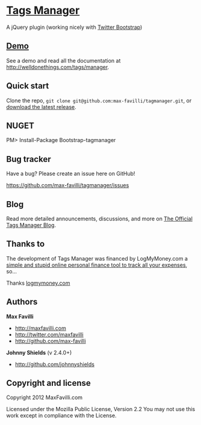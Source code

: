[Tags Manager](http://welldonethings.com/tags/manager)
==========

A jQuery plugin (working nicely with [Twitter Bootstrap](http://twitter.github.com/bootstrap))


[Demo](http://welldonethings.com/tags/manager)
-----------

See a demo and read all the documentation at http://welldonethings.com/tags/manager.


Quick start
-----------

Clone the repo, `git clone git@github.com:max-favilli/tagmanager.git`, or [download the latest release](https://github.com/max-favilli/tagmanager/zipball/master).


NUGET 
-----------

PM> Install-Package Bootstrap-tagmanager


Bug tracker
-----------

Have a bug? Please create an issue here on GitHub!

https://github.com/max-favilli/tagmanager/issues


Blog
----

Read more detailed announcements, discussions, and more on [The Official Tags Manager Blog](http://welldonethings.com/tags/manager).


Thanks to
------------

The development of Tags Manager was financed by LogMyMoney.com a [simple and stupid online personal finance tool to track all your expenses](https:logmymoney.com), so...

Thanks [logmymoney.com](https:logmymoney.com)


Authors
-------

**Max Favilli**

+ http://maxfavilli.com
+ http://twitter.com/maxfavilli
+ http://github.com/max-favilli

**Johnny Shields** (v 2.4.0+)

+ http://github.com/johnnyshields


Copyright and license
---------------------

Copyright 2012 MaxFavilli.com

Licensed under the Mozilla Public License, Version 2.2
You may not use this work except in compliance with the License.
